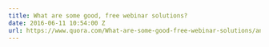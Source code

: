 ```yaml
---
title: What are some good, free webinar solutions?
date: 2016-06-11 10:54:00 Z
url: https://www.quora.com/What-are-some-good-free-webinar-solutions/answer/Gilles-Bertaux
---
```


